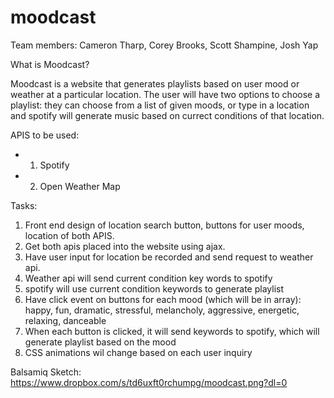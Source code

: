 # moodcast

Team members: Cameron Tharp, Corey Brooks, Scott Shampine, Josh Yap

What is Moodcast?

Moodcast is a website that generates playlists based on user mood or weather at a particular location. The user will have two options to choose a playlist: they can choose from a list of given moods, or type in a location and spotify will generate music based on currect conditions of that location.

APIS to be used: 
- 1. Spotify 
- 2. Open Weather Map

Tasks: 
1. Front end design of location search button, buttons for user moods, location of both APIS.  
2. Get both apis placed into the website using ajax. 
3. Have user input for location be recorded and send request to weather api. 
4. Weather api will send current condition key words to spotify 
5. spotify will use current condition keywords to generate playlist 
6. Have click event on buttons for each mood (which will be in array): happy, fun, dramatic, stressful, melancholy, aggressive, energetic, relaxing, danceable 
7. When each button is clicked, it will send keywords to spotify, which will generate playlist based on the mood 
8. CSS animations wil change based on each user inquiry

Balsamiq Sketch: https://www.dropbox.com/s/td6uxft0rchumpg/moodcast.png?dl=0

